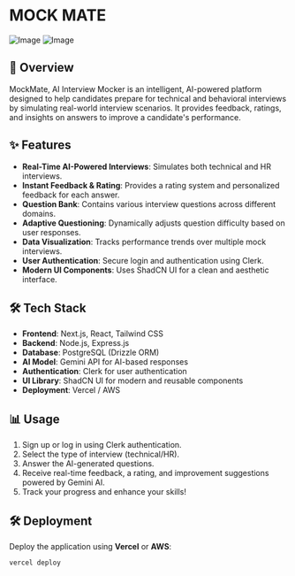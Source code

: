 # MOCK MATE

![Image](https://github.com/user-attachments/assets/7766ac76-ce80-4b88-b25e-7b4bbfc61552)
![Image](https://github.com/user-attachments/assets/fb814667-86f1-4038-a9fd-17d67e286b84)

## 🚀 Overview
MockMate, AI Interview Mocker is an intelligent, AI-powered platform designed to help candidates prepare for technical and behavioral interviews by simulating real-world interview scenarios. It provides feedback, ratings, and insights on answers to improve a candidate's performance.

## ✨ Features
- **Real-Time AI-Powered Interviews**: Simulates both technical and HR interviews.
- **Instant Feedback & Rating**: Provides a rating system and personalized feedback for each answer.
- **Question Bank**: Contains various interview questions across different domains.
- **Adaptive Questioning**: Dynamically adjusts question difficulty based on user responses.
- **Data Visualization**: Tracks performance trends over multiple mock interviews.
- **User Authentication**: Secure login and authentication using Clerk.
- **Modern UI Components**: Uses ShadCN UI for a clean and aesthetic interface.

## 🛠 Tech Stack
- **Frontend**: Next.js, React, Tailwind CSS
- **Backend**: Node.js, Express.js
- **Database**: PostgreSQL (Drizzle ORM)
- **AI Model**: Gemini API for AI-based responses
- **Authentication**: Clerk for user authentication
- **UI Library**: ShadCN UI for modern and reusable components
- **Deployment**: Vercel / AWS

## 📊 Usage
1. Sign up or log in using Clerk authentication.
2. Select the type of interview (technical/HR).
3. Answer the AI-generated questions.
4. Receive real-time feedback, a rating, and improvement suggestions powered by Gemini AI.
5. Track your progress and enhance your skills!

## 🛠 Deployment
Deploy the application using **Vercel** or **AWS**:
```sh
vercel deploy
